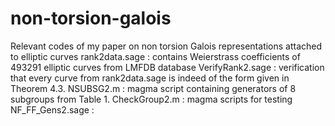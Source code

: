 # non-torsion-galois
Relevant codes of my paper on non torsion Galois representations attached to elliptic curves
rank2data.sage : contains Weierstrass coefficients of 493291 elliptic curves from LMFDB database
VerifyRank2.sage : verification that every curve from rank2data.sage is indeed of the form given in Theorem 4.3.
NSUBSG2.m : magma script containing generators of 8 subgroups from Table 1.
CheckGroup2.m : magma scripts for testing
NF_FF_Gens2.sage : 
